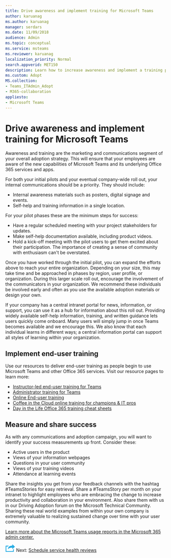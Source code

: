 ```yaml
---
title: Drive awareness and implement training for Microsoft Teams
author: karuanag
ms.author: karuanag
manager: serdars
ms.date: 11/09/2018
audience: Admin
ms.topic: conceptual
ms.service: msteams
ms.reviewer: karuanag
localization_priority: Normal
search.appverid: MET150
description: Learn how to increase awareness and implement a training program for Microsoft Teams adoption.
ms.custom: Adopt
MS.collection: 
- Teams_ITAdmin_Adopt
- M365-collaboration
appliesto: 
- Microsoft Teams
---
```


# Drive awareness and implement training for Microsoft Teams

Awareness and training are the marketing and communications segment of your overall adoption strategy. This will ensure that your employees are aware of the new capabilities of Microsoft Teams and its underlying Office 365 services and apps.
   
For both your initial pilots and your eventual company-wide roll out, your internal communications should be a priority. They should include:

- Internal awareness materials such as posters, digital signage and events.
- Self-help and training information in a single location.

For your pilot phases these are the minimum steps for success:

- Have a regular scheduled meeting with your project stakeholders for updates.
- Make self-help documentation available, including product videos.
- Hold a kick-off meeting with the pilot users to get them excited about their participation. The importance of creating a sense of community with enthusiasm can't be overstated.

Once you have worked through the initial pilot, you can expand the efforts above to reach your entire organization. Depending on your size, this may take time and be approached in phases by region, user profile, or organization. During this larger scale roll out, encourage the involvement of the communicators in your organization. We recommend these individuals be involved early and often as you use the available adoption materials or design your own.

If your company has a central intranet portal for news, information, or support, you can use it as a hub for information about this roll out. Providing widely available self-help information, training, and written guidance lets users quickly come onboard. Many users will simply jump in once Teams becomes available and we encourage this. We also know that each individual learns in different ways; a central information portal can support all styles of learning within your organization.

## Implement end-user training

Use our resources to deliver end-user training as people begin to use Microsoft Teams and other Office 365 services. Visit our resource pages to learn more:

- [Instructor-led end-user training for Teams](instructor-led-training-teams-landing-page.md)
- [Administrator training for Teams](itadmin-readiness.md)
- [Online End-user training](enduser-training.md)
- [Coffee in the Cloud online training for champions & IT pros](https://aka.ms/CoffeeintheCloud) 
- [Day in the Life Office 365 training cheat sheets](https://aka.ms/O365AdoptionTools)

## Measure and share success

As with any communications and adoption campaign, you will want to identify your success measurements up front. Consider these:

- Active users in the product
- Views of your information webpages
- Questions in your user community
- Views of your training videos
- Attendance at learning events

Share the insights you get from your feedback channels with the hashtag #TeamsStories for easy retrieval. Share a #TeamsStory per month on your intranet to highlight employees who are embracing the change to increase productivity and collaboration in your environment. Also share them with us in our Driving Adoption forum on the Microsoft Technical Community. Sharing these real world examples from within your own company is extremely valuable to realizing sustained change over time with your user community.

[Learn more about the Microsoft Teams usage reports in the Microsoft 365 admin center.](teams-activity-reports.md)

![Next Steps icon](media/teams-adoption-next-icon.png) Next: [Schedule service health reviews](teams-adoption-schedule-service-health-reviews.md)
